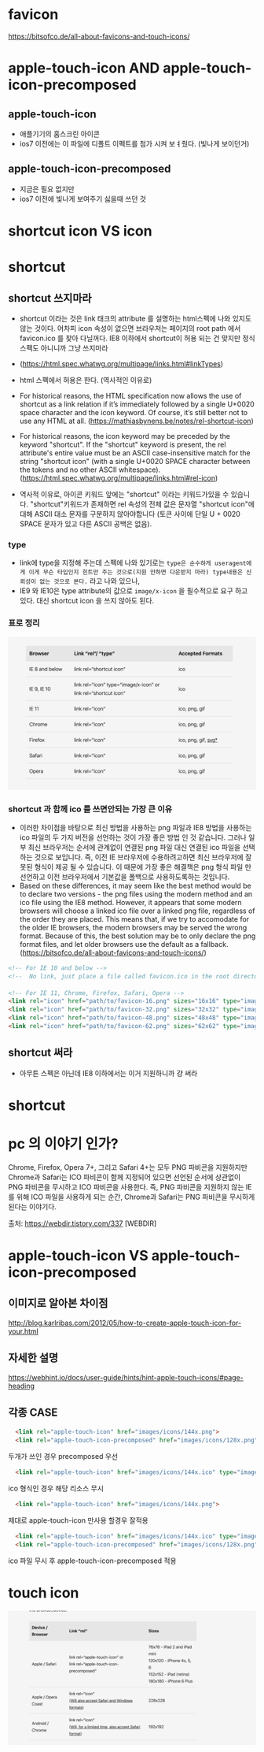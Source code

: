 # favicon
https://bitsofco.de/all-about-favicons-and-touch-icons/

# apple-touch-icon AND apple-touch-icon-precomposed
## apple-touch-icon
- 애플기기의 홈스크린 아이콘
- ios7 이전에는 이 파일에 디폴트 이펙트를 첨가 시켜 보ㅕ줬다. (빛나게 보이던거)
  
## apple-touch-icon-precomposed
- 지금은 필요 없지만
- ios7 이전에 빛나게 보여주기 싫을때 쓰던 것 
  

# shortcut icon VS icon
# shortcut
## shortcut 쓰지마라
 
- shortcut 이라는 것은 link 태크의 attribute 를 설명하는 html스펙에 나와 있지도 않는 것이다. 어차피 icon 속성이 없으면 브라우저는 페이지의 root path 에서 favicon.ico 를 찾아 다닐꺼다. IE8 이하에서 shortcut이 허용 되는 건 맞지만 정식 스펙도 아니니까 그냥 쓰지마라
- (https://html.spec.whatwg.org/multipage/links.html#linkTypes)

- html 스펙에서 허용은 한다. (역사적인 이유로)
- For historical reasons, the HTML specification now allows the use of shortcut as a link relation if it’s immediately followed by a single U+0020 space character and the icon keyword. Of course, it’s still better not to use any HTML at all. (https://mathiasbynens.be/notes/rel-shortcut-icon)

- For historical reasons, the icon keyword may be preceded by the keyword "shortcut". If the "shortcut" keyword is present, the rel attribute's entire value must be an ASCII case-insensitive match for the string "shortcut icon" (with a single U+0020 SPACE character between the tokens and no other ASCII whitespace). (https://html.spec.whatwg.org/multipage/links.html#rel-icon)
- 역사적 이유로, 아이콘 키워드 앞에는 "shortcut" 이라는 키워드가있을 수 있습니다. "shortcut"키워드가 존재하면 rel 속성의 전체 값은 문자열 "shortcut icon"에 대해 ASCII 대소 문자를 구분하지 않아야합니다 (토큰 사이에 단일 U + 0020 SPACE 문자가 있고 다른 ASCII 공백은 없음). 

### type
- link에 type을 지정해 주는데 스펙에 나와 있기로는 `type은 순수하게 useragent에게 이게 무슨 타입인지 힌트만 주는 것으로(지원 안하면 다운받지 마라) type내용은 신뢰성이 없는 것으로 본다.` 라고 나와 있으나, 
- IE9 와 IE10은 type attribute의 값으로 `image/x-icon` 을 필수적으로 요구 하고 있다. 대신 shortcut icon 을 쓰지 않아도 된다. 
  
### 표로 정리
![img2](./img2.png)


### shortcut 과 함께 ico 를 쓰면안되는 가장 큰 이유
- 이러한 차이점을 바탕으로 최신 방법을 사용하는 png 파일과 IE8 방법을 사용하는 ico 파일의 두 가지 버전을 선언하는 것이 가장 좋은 방법 인 것 같습니다. 그러나 일부 최신 브라우저는 순서에 관계없이 연결된 png 파일 대신 연결된 ico 파일을 선택하는 것으로 보입니다. 즉, 이전 IE 브라우저에 수용하려고하면 최신 브라우저에 잘못된 형식이 제공 될 수 있습니다.  이 때문에 가장 좋은 해결책은 png 형식 파일 만 선언하고 이전 브라우저에서 기본값을 폴백으로 사용하도록하는 것입니다.
- Based on these differences, it may seem like the best method would be to declare two versions - the png files using the modern method and an ico file using the IE8 method. However, it appears that some modern browsers will choose a linked ico file over a linked png file, regardless of the order they are placed. This means that, if we try to accomodate for the older IE browsers, the modern browsers may be served the wrong format. Because of this, the best solution may be to only declare the png format files, and let older browsers use the default as a fallback. (https://bitsofco.de/all-about-favicons-and-touch-icons/)
```html
<!-- For IE 10 and below -->
<!--  No link, just place a file called favicon.ico in the root directory -->

<!-- For IE 11, Chrome, Firefox, Safari, Opera -->
<link rel="icon" href="path/to/favicon-16.png" sizes="16x16" type="image/png">
<link rel="icon" href="path/to/favicon-32.png" sizes="32x32" type="image/png">
<link rel="icon" href="path/to/favicon-48.png" sizes="48x48" type="image/png">
<link rel="icon" href="path/to/favicon-62.png" sizes="62x62" type="image/png">

```

## shortcut 써라
- 아무튼 스펙은 아닌데 IE8 이하에서는 이거 지원하니까 걍 써라


# shortcut

# pc 의 이야기 인가?

Chrome, Firefox, Opera 7+, 그리고 Safari 4+는 모두 PNG 파비콘을 지원하지만 Chrome과 Safari는 ICO 파비콘이 함께 지정되어 있으면 선언된 순서에 상관없이 PNG 파비콘을 무시하고 ICO 파비콘을 사용한다. 즉, PNG 파비콘을 지원하지 않는 IE를 위해 ICO 파일을 사용하게 되는 순간, Chrome과 Safari는 PNG 파비콘을 무시하게 된다는 이야기다.

출처: https://webdir.tistory.com/337 [WEBDIR]


# apple-touch-icon VS apple-touch-icon-precomposed

## 이미지로 알아본 차이점
http://blog.karlribas.com/2012/05/how-to-create-apple-touch-icon-for-your.html

## 자세한 설명
https://webhint.io/docs/user-guide/hints/hint-apple-touch-icons/#page-heading

## 각종 CASE
```html
  <link rel="apple-touch-icon" href="images/icons/144x.png">
  <link rel="apple-touch-icon-precomposed" href="images/icons/128x.png">
```
두개가 쓰인 경우 precomposed 우선

```html
  <link rel="apple-touch-icon" href="images/icons/144x.ico" type="image/x-icon">
```
ico 형식인 경우 해당 리소스 무시

```html
  <link rel="apple-touch-icon" href="images/icons/144x.png">
```
제대로 apple-touch-icon 만사용 할경우 잘적용 

```html
  <link rel="apple-touch-icon" href="images/icons/144x.ico" type="image/x-icon">
  <link rel="apple-touch-icon-precomposed" href="images/icons/128x.png">
```
ico 파일 무시 후 apple-touch-icon-precomposed 적용


# touch icon 
![img1](./img1.png)
